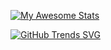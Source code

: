 [![My Awesome Stats](https://awesome-github-stats.azurewebsites.net/user-stats/jatin-lakhani)](https://git.io/awesome-stats-card)

[![GitHub Trends SVG](https://api.githubtrends.io/user/svg/avgupta456/langs)](https://githubtrends.io)
